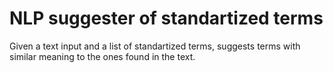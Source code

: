 # NLP suggester of standartized terms

Given a text input and a list of standartized terms, suggests terms with similar meaning to the ones found in the text.
